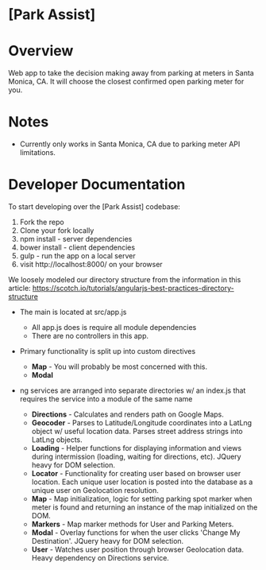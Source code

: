 # [Park Assist]

# Overview
Web app to take the decision making away from parking at meters in Santa Monica, CA. It will choose the closest confirmed open parking meter for you.

# Notes
* Currently only works in Santa Monica, CA due to parking meter API limitations.

# Developer Documentation

To start developing over the [Park Assist] codebase:
  1. Fork the repo
  2. Clone your fork locally
  3. npm install - server dependencies
  4. bower install - client dependencies
  5. gulp - run the app on a local server
  6. visit http://localhost:8000/ on your browser

We loosely modeled our directory structure from the information in this article:
https://scotch.io/tutorials/angularjs-best-practices-directory-structure

  * The main is located at src/app.js
      * All app.js does is require all module dependencies
      * There are no controllers in this app.

  * Primary functionality is split up into custom directives
    * **Map** - You will probably be most concerned with this.
    * **Modal**

  * ng services are arranged into separate directories w/ an index.js that requires the service into a module of the same name
    * **Directions** - Calculates and renders path on Google Maps.
    * **Geocoder** - Parses to Latitude/Longitude coordinates into a LatLng object w/ useful location data. Parses street address strings into LatLng objects.
    * **Loading** - Helper functions for displaying information and views during intermission (loading, waiting for directions, etc). JQuery heavy for DOM selection.
    * **Locator** - Functionality for creating user based on browser user location. Each unique user location is posted into the database as a unique user on Geolocation resolution.
    * **Map** - Map initialization, logic for setting parking spot marker when meter is found and returning an instance of the map initialized on the DOM.
    * **Markers** - Map marker methods for User and Parking Meters.
    * **Modal** - Overlay functions for when the user clicks 'Change My Destination'. JQuery heavy for DOM selection.
    * **User** - Watches user position through browser Geolocation data. Heavy dependency on Directions service.




